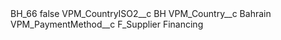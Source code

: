 <?xml version="1.0" encoding="UTF-8"?>
<CustomMetadata xmlns="http://soap.sforce.com/2006/04/metadata" xmlns:xsi="http://www.w3.org/2001/XMLSchema-instance" xmlns:xsd="http://www.w3.org/2001/XMLSchema">
    <label>BH_66</label>
    <protected>false</protected>
    <values>
        <field>VPM_CountryISO2__c</field>
        <value xsi:type="xsd:string">BH</value>
    </values>
    <values>
        <field>VPM_Country__c</field>
        <value xsi:type="xsd:string">Bahrain</value>
    </values>
    <values>
        <field>VPM_PaymentMethod__c</field>
        <value xsi:type="xsd:string">F_Supplier Financing</value>
    </values>
</CustomMetadata>
